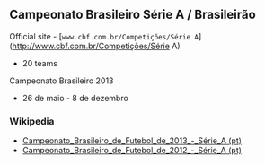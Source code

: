 

## Campeonato Brasileiro Série A / Brasileirão

Official site - [`www.cbf.com.br/Competições/Série A`](http://www.cbf.com.br/Competições/Série A)

- 20 teams

Campeonato Brasileiro 2013

- 26 de maio - 8 de dezembro


### Wikipedia

- [Campeonato_Brasileiro_de_Futebol_de_2013_-_Série_A (pt)](http://pt.wikipedia.org/wiki/Campeonato_Brasileiro_de_Futebol_de_2013_-_Série_A)
- [Campeonato_Brasileiro_de_Futebol_de_2012_-_Série_A (pt)](http://pt.wikipedia.org/wiki/Campeonato_Brasileiro_de_Futebol_de_2012_-_Série_A)

